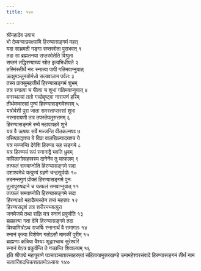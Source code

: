```yaml
---
title: १४०

---
```

श्रीमहादेव उवाच  
भो देव्यन्यत्प्रवक्ष्यामि हिरण्यासङ्गमं महत्  
यदा साभ्रमती गङ्गा सप्तस्रोता पुराभवत् १  
तदा सा ब्रह्मतनया सप्तस्रोतेति विश्रुता  
सप्तमं तद्धिरण्याख्यं स्रोत इत्यभिधीयते २  
तस्मिंस्तीर्थे नरः स्नात्वा पापी गतिमवाप्नुयात्  
ऋक्षुमञ्जुमयोर्मध्ये सत्यवान्नाम पर्वतः ३  
तस्य प्राक्सुमहत्तीर्थं हिरण्यासङ्गमं शुभम्  
तत्र स्नात्वा च पीत्वा च शुभां गतिमवाप्नुयात् ४  
वनस्थल्यां ततो गच्छेद्दृष्ट्वा नारायणं हरिम्  
तीर्थमप्सरसां पुण्यं हिरण्यासङ्गमेश्वरम् ५  
यत्रोर्वशी पुरा जाता समस्ताप्सरसां शुभा  
नरनारायणौ तत्र तपस्तेपतुरुत्तमम् ६  
हिरण्यासङ्गमे रम्ये महापापहरे शुभे  
यत्र वै ऋषयः सर्वे मज्जन्ति वीतकल्मषाः ७  
वसिष्ठाद्याश्च ये विप्रा वालखिल्यादयश्च ये  
यत्र मज्जन्ति देवेशि हिरण्या सह सङ्गमे ८  
यत्र हिरण्मयं रूपं स्नानाद्वै भवति ध्रुवम्  
कपिलागोसहस्रस्य दानेनैव तु यत्फलम् ९  
तत्फलं समवाप्नोति हिरण्यासङ्गमे सदा  
दशाश्वमेधे यत्पुण्यं ग्रहणे चन्द्रसूर्ययोः १०  
तदनन्तगुणं प्रोक्तं हिरण्यासङ्गमे पुनः  
तुलापुरुषदाने च यत्फलं समवाप्नुयात् ११  
तत्फलं समवाप्नोति हिरण्यासङ्गमे सदा  
हिरण्याक्षो महादैत्यस्तेन तप्तं महत्तपः १२  
हिरण्यसदृशं तत्र शरीरमभवत्पुरा  
जनमेजये तथा राज्ञि यत्र स्नानं प्रकुर्वति १३  
ब्रह्महत्या गता देवि हिरण्यासङ्गमे तदा  
विश्वामित्रोऽथ राजर्षिः स्नानार्थं वै समागतः १४  
स्नानं कृत्वा विशेषेण गतोऽसौ मामकीं पुरीम् १५  
ब्राह्मणाः क्षत्रिया वैश्याः शूद्राश्चाथ सुरेश्वरि  
स्नानं येऽत्र प्रकुर्वन्ति ते गच्छन्ति शिवालयम् १६  
इति श्रीपाद्मे महापुराणे पञ्चपञ्चाशत्साहस्र्यां संहितायामुत्तरखण्डे उमामहेश्वरसंवादे हिरण्यासङ्गमं तीर्थं नाम चत्वारिंशदधिकशततमोऽध्यायः १४०